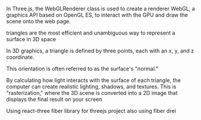 In Three.js, the WebGLRenderer class is used to create a renderer
WebGL, a graphics API based on OpenGL ES, to interact with the
GPU and draw the scene onto the web page.


triangles are the most efficient and unambiguous way to represent a surface in 3D space


In 3D graphics, a triangle is defined by three points, each with an x, y, and z coordinate.

This orientation is often referred to as the surface's "normal."


By calculating how light interacts with the surface of each triangle, the computer can create
realistic lighting, shadows, and textures. This is "rasterization," where the 3D
scene is converted into a 2D image that displays the final result on your screen


Using react-three fiber library for threejs project
also using fiber drei 